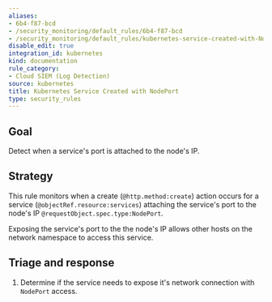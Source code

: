 ```yaml
---
aliases:
- 6b4-f87-bcd
- /security_monitoring/default_rules/6b4-f87-bcd
- /security_monitoring/default_rules/kubernetes-service-created-with-NodePort
disable_edit: true
integration_id: kubernetes
kind: documentation
rule_category:
- Cloud SIEM (Log Detection)
source: kubernetes
title: Kubernetes Service Created with NodePort
type: security_rules
---
```


## Goal
Detect when a service's port is attached to the node's IP.

## Strategy
This rule monitors when a create (`@http.method:create`) action occurs for a service (`@objectRef.resource:services`) attaching the service's port to the node's IP `@requestObject.spec.type:NodePort`.

Exposing the service's port to the the node's IP allows other hosts on the network namespace to access this service.

## Triage and response
1. Determine if the service needs to expose it's network connection with `NodePort` access.
